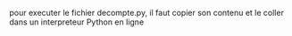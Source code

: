 pour executer le fichier decompte.py, il faut copier son contenu et le coller dans un interpreteur Python en ligne
